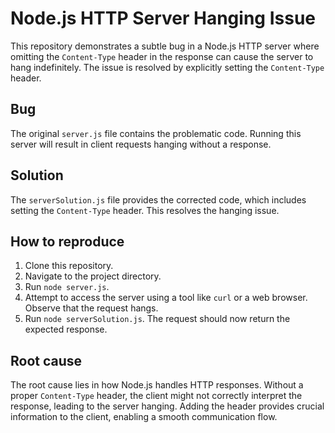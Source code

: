 # Node.js HTTP Server Hanging Issue

This repository demonstrates a subtle bug in a Node.js HTTP server where omitting the `Content-Type` header in the response can cause the server to hang indefinitely.  The issue is resolved by explicitly setting the `Content-Type` header.

## Bug

The original `server.js` file contains the problematic code. Running this server will result in client requests hanging without a response.

## Solution

The `serverSolution.js` file provides the corrected code, which includes setting the `Content-Type` header. This resolves the hanging issue.

## How to reproduce

1. Clone this repository.
2. Navigate to the project directory.
3. Run `node server.js`.
4. Attempt to access the server using a tool like `curl` or a web browser.  Observe that the request hangs.
5. Run `node serverSolution.js`.  The request should now return the expected response.

## Root cause

The root cause lies in how Node.js handles HTTP responses. Without a proper `Content-Type` header, the client might not correctly interpret the response, leading to the server hanging. Adding the header provides crucial information to the client, enabling a smooth communication flow.
